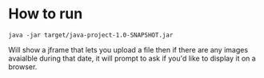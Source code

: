 # How to run

`java -jar target/java-project-1.0-SNAPSHOT.jar`

Will show a jframe that lets you upload a file then if there are any images avaialble during that date, it will prompt to ask if you'd like to display it on a browser.
